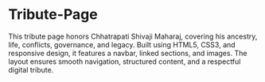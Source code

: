 # Tribute-Page
This tribute page honors Chhatrapati Shivaji Maharaj, covering his ancestry, life, conflicts, governance, and legacy. Built using HTML5, CSS3, and responsive design, it features a navbar, linked sections, and images. The layout ensures smooth navigation, structured content, and a respectful digital tribute.
